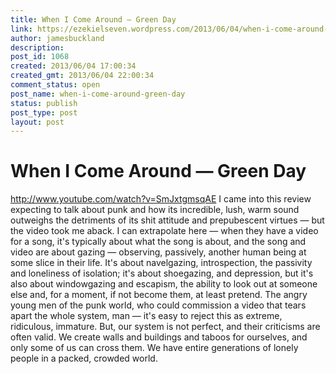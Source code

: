 ```yaml
---
title: When I Come Around — Green Day
link: https://ezekielseven.wordpress.com/2013/06/04/when-i-come-around-green-day/
author: jamesbuckland
description: 
post_id: 1068
created: 2013/06/04 17:00:34
created_gmt: 2013/06/04 22:00:34
comment_status: open
post_name: when-i-come-around-green-day
status: publish
post_type: post
layout: post
---
```


# When I Come Around — Green Day

http://www.youtube.com/watch?v=SmJxtgmsqAE I came into this review expecting to talk about punk and how its incredible, lush, warm sound outweighs the detriments of its shit attitude and prepubescent virtues — but the video took me aback. I can extrapolate here — when they have a video for a song, it's typically about what the song is about, and the song and video are about gazing — observing, passively, another human being at some slice in their life. It's about navelgazing, introspection, the passivity and loneliness of isolation; it's about shoegazing, and depression, but it's also about windowgazing and escapism, the ability to look out at someone else and, for a moment, if not become them, at least pretend. The angry young men of the punk world, who could commission a video that tears apart the whole system, man — it's easy to reject this as extreme, ridiculous, immature. But, our system is not perfect, and their criticisms are often valid. We create walls and buildings and taboos for ourselves, and only some of us can cross them. We have entire generations of lonely people in a packed, crowded world.